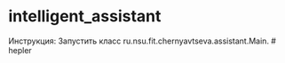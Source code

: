 # intelligent_assistant
Инструкция:
Запустить класс ru.nsu.fit.chernyavtseva.assistant.Main. # hepler
